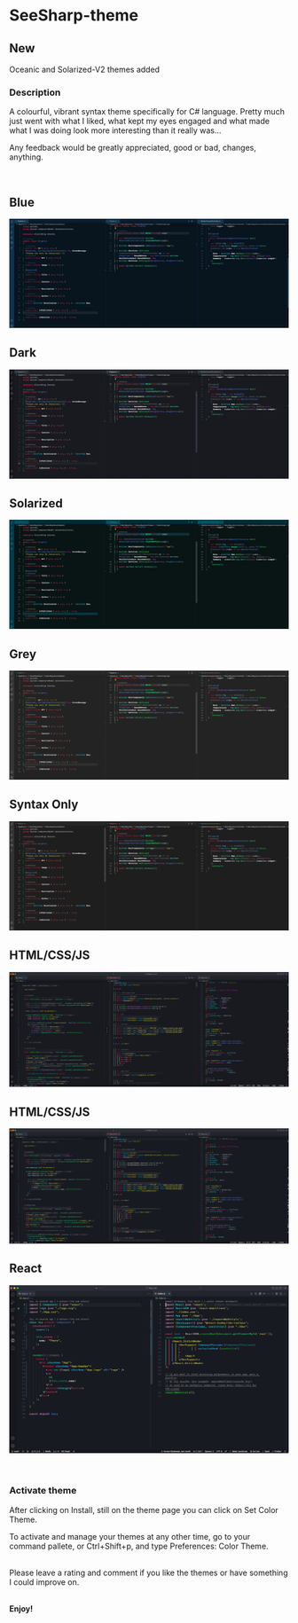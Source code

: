 # SeeSharp-theme

## New

Oceanic and Solarized-V2 themes added

### Description

A colourful, vibrant syntax theme specifically for C# language. Pretty much just
went with what I liked, what kept my eyes engaged and what made what I was doing
look more interesting than it really was...

Any feedback would be greatly appreciated, good or bad, changes, anything.

<br>


## Blue 

![Blue ](https://github.com/ArmantG/seesharp-theme/blob/main/screenshots/C%23%20blue%20alt.png?raw=true)



## Dark 

![Blue ](https://github.com/ArmantG/seesharp-theme/blob/main/screenshots/C%23%20dark%20alt.png?raw=true)


## Solarized 

![Solrized ](https://github.com/ArmantG/seesharp-theme/blob/main/screenshots/C%23%20solarized%20alt.png?raw=true)


## Grey 

![Grey ](https://github.com/ArmantG/seesharp-theme/blob/main/screenshots/C%23%20grey%20alt.png?raw=true)


## Syntax Only 

![Syntax Only ](https://github.com/ArmantG/seesharp-theme/blob/main/screenshots/C%23%20syntax%20alt.png?raw=true)

## HTML/CSS/JS

![HTML/CSS/JS](https://github.com/ArmantG/seesharp-theme/blob/main/screenshots/html%20dark.png?raw=true)


## HTML/CSS/JS 

![HTML/CSS/JS ](https://github.com/ArmantG/seesharp-theme/blob/main/screenshots/html%20dark%20alt.png?raw=true)


## React 

![React ](https://github.com/ArmantG/seesharp-theme/blob/main/screenshots/React%20dark%20alt.png?raw=true)

<br>

### Activate theme

After clicking on Install, still on the theme page you can click on Set Color
Theme.

To activate and manage your themes at any other time, go to your command
pallete, or Ctrl+Shift+p, and type Preferences: Color Theme.

<br>
Please leave a rating and comment if you like the themes or have something I could improve on.

<br>
<br>

**Enjoy!**
